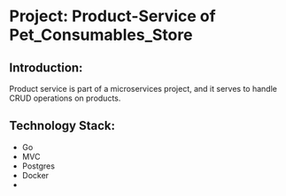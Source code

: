 # Project: Product-Service of Pet_Consumables_Store

## Introduction:
Product service is part of a microservices project, and it serves to
handle CRUD operations on products.

## Technology Stack:
+ Go
+ MVC
+ Postgres
+ Docker
+ 

